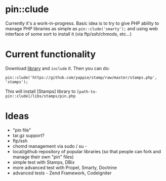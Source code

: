 pin::clude
==========

Currently it's a work-in-progress. 
Basic idea is to try to give PHP ability to manage PHP libraries as simple as `pin::clude('smarty');` and using web interface of some sort to install it (via ftp/ssh/chmods, etc...)

Current functionality
=====================

Download [library](https://github.com/yappie/pin--clude/raw/master/libs/index.php) and `include` it. 
Then you can do:

    pin::clude('https://github.com/yappie/stamp/raw/master/stamps.php', 'stamps');

This will install [Stamps] library to `[path-to-pin::clude]/libs/stamps/pin.php`

Ideas
=====

* "pin file"
* tar.gz support?
* ftp/ssh
* chomd management via sudo / su -
* local/github repository of popular libraries (so that people can fork and manage their own "pin" files)
* simple test with Stamps, DBix
* more advanced test with Propel, Smarty, Doctrine
* advanced tests - Zend Framework, CodeIgniter